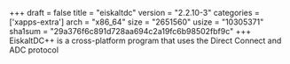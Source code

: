+++
draft = false
title = "eiskaltdc"
version = "2.2.10-3"
categories = ['xapps-extra']
arch = "x86_64"
size = "2651560"
usize = "10305371"
sha1sum = "29a376f6c891d728aa694c2a19fc6b98502fbf9c"
+++
EiskaltDC++ is a cross-platform program that uses the Direct Connect and ADC protocol